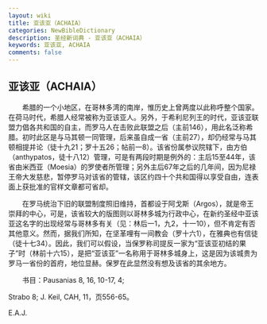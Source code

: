 ```yaml
---
layout: wiki
title: 亚该亚（ACHAIA）
categories: NewBibleDictionary
description: 圣经新词典 - 亚该亚（ACHAIA）
keywords: 亚该亚, ACHAIA
comments: false
---
```


## 亚该亚（ACHAIA）

　　希腊的一个小地区，在哥林多湾的南岸，惟历史上曾两度以此称呼整个国家。在荷马时代，希腊人经常被称为亚该亚人。另外，于希利尼列王的时代，亚该亚联盟力倡各共和国的自主，而罗马人在击败此联盟之后（主前146），用此名泛称希腊。初时此区是与马其顿一同管理，后来虽自成一省（主前27），却仍经常与马其顿相提并论（徒十九21；罗十五26；帖前一8）。该省份属参议院辖下，由方伯（anthypatos，徒十八12）管理，可是有两段时期是例外的：主后15至44年，该省由米西亚（Moesia）的罗使者所管理；另外主后67年之后的几年间，因为尼禄王帝大发慈悲，暂停罗马对该省的管辖，该区约四十个共和国得以享受自由，连表面上获批准的官样文章都可省却。

　　在罗马统治下旧的联盟制度照旧维持，首都设于阿戈斯（Argos），就是帝王崇拜的中心，可是，该省较大的版图则以哥林多城为行政中心，在新约圣经中亚该亚这名字的出现经常与哥林多有关（见：林后一1，九2，十一10），但不肯定有否其他意义。然而，据我们所知，在坚革哩有一间教会（罗十六1），在雅典也有信徒（徒十七34）。因此，我们可以假设，当保罗称司提反一家为“亚该亚初结的果子”时（林前十六15），是把“亚该亚”一名称用于哥林多城身上，这是因为该城贵为罗马一省份的首府，地位显赫。保罗在此显然没有想及该省的其余地方。

　　书目：Pausanias 8, 16, 10-17, 4;

Strabo 8; J. Keil, CAH, 11，页556-65。

E.A.J.
